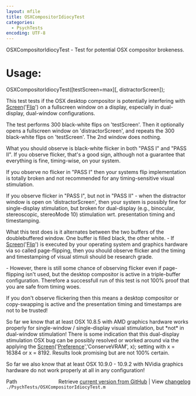```yaml
---
layout: mfile
title: OSXCompositorIdiocyTest
categories:
  - PsychTests
encoding: UTF-8
---
```


OSXCompositorIdiocyTest - Test for potential OSX compositor brokeness.

# Usage:

OSXCompositorIdiocyTest([testScreen=max][, distractorScreen]);

This test tests if the OSX desktop compositor is potentially
interfering with [Screen](/docs/Screen)('[Flip](/docs/Flip)') on a fullscreen window on a
display, especially in dual-display, dual-window configurations.

The test performs 300 black-white flips on 'testScreen'.
Then it optionally opens a fullscreen window on 'distractorScreen',
and repeats the 300 black-white flips on 'testScreen'. The 2nd
window does nothing.

What you should observe is black-white flicker in both "PASS I"
and "PASS II". If you observe flicker, that's a good sign, although
not a guarantee that everything is fine, timing-wise, on your system.

If you observe no flicker in "PASS I" then your systems flip
implementation is totally broken and not recommended for any
timing-sensitive visual stimulation.

If you observe flicker in "PASS I", but not in "PASS II" - when
the distractor window is open on 'distractorScreen', then your
system is possibly fine for single-display stimulation, but
broken for dual-display (e.g., binocular, stereoscopic, stereoMode 10)
stimulation wrt. presentation timing and timestamping.

What this test does is it alternates between the two buffers
of the doublebuffered window. One buffer is filled black, the
other white.
\- If [Screen](/docs/Screen)('[Flip](/docs/Flip)') is executed by your operating system
and graphics hardware via so called page-flipping, then you should
observe flicker and the timing and timestamping of visual stimuli
should be research grade.

\- However, there is still some chance of observing flicker even
if page-flipping isn't used, but the desktop compositor is active
in a triple-buffer configuration. Therefore a successfull run of
this test is not 100% proof that you are safe from timing woes.

If you don't observe flickering then this means a desktop compositor
or copy-swapping is active and the presentation timing and timestamps
are not to be trusted!

So far we know that at least OSX 10.8.5 with AMD graphics hardware
works properly for single-window / single-display visual stimulation,
but \*not\* in dual-window stimulation!
There is some indication that this dual-display stimulation OSX bug
can be possibly resolved or worked around via the applying the
[Screen](/docs/Screen)('[Preference](/docs/Preference)','ConserveVRAM', x); setting with x = 16384 or
x = 8192. Results look promising but are not 100% certain.

So far we also know that at least OSX 10.9.0 - 10.9.2 with NVidia
graphics hardware do not work properly at all in any configuration!



<div class="code_header" style="text-align:right;">
  <span style="float:left;">Path&nbsp;&nbsp;</span> <span class="counter">Retrieve <a href=
  "https://raw.github.com/Psychtoolbox-3/Psychtoolbox-3/beta/./PsychTests/OSXCompositorIdiocyTest.m">current version from GitHub</a> | View <a href=
  "https://github.com/Psychtoolbox-3/Psychtoolbox-3/commits/beta/./PsychTests/OSXCompositorIdiocyTest.m">changelog</a></span>
</div>
<div class="code">
  <code>./PsychTests/OSXCompositorIdiocyTest.m</code>
</div>
